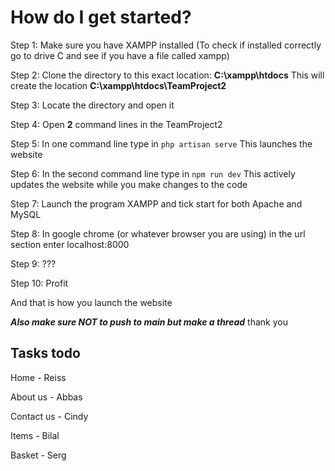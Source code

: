 # How do I get started?

Step 1: Make sure you have XAMPP installed
        (To check if installed correctly go to drive C and see if you have a file called xampp)
        
Step 2: Clone the directory to this exact location:     **C:\xampp\htdocs**
        This will create the location **C:\xampp\htdocs\TeamProject2**

Step 3: Locate the directory and open it

Step 4: Open **2** command lines in the TeamProject2

Step 5: In one command line type in ```php artisan serve```
        This launches the website

Step 6: In the second command line type in ```npm run dev```
        This actively updates the website while you make changes to the code

Step 7: Launch the program XAMPP and tick start for both Apache and MySQL

Step 8: In google chrome (or whatever browser you are using) in the url section enter localhost:8000

Step 9: ???

Step 10: Profit

And that is how you launch the website


**_Also make sure NOT to push to main but make a thread_** thank you






## Tasks todo

Home - Reiss 

About us - Abbas

Contact us - Cindy

Items - Bilal

Basket - Serg
